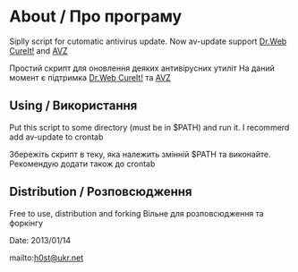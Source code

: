 # About / Про програму
Siplly sсript for cutomatic antivirus update.
Now av-update support [Dr.Web CureIt!](http://www.freedrweb.com/cureit/) and [AVZ](http://z-oleg.com/secur/avz/)

Простий скрипт для оновлення деяких антивірусних утиліт
На даний момент є підтримка [Dr.Web CureIt!](http://www.freedrweb.com/cureit/) та [AVZ](http://z-oleg.com/secur/avz/)

## Using / Використання
Put this script to some directory (must be in $PATH) and run it.
I recommerd add av-update to crontab

Збережіть скрипт в теку, яка належить змінній $PATH та виконайте.
Рекомендую додати також до crontab

## Distribution / Розповсюдження

Free to use, distribution and forking
Вільне для розповсюдження та форкінгу

Date: 2013/01/14

mailto:h0st@ukr.net
